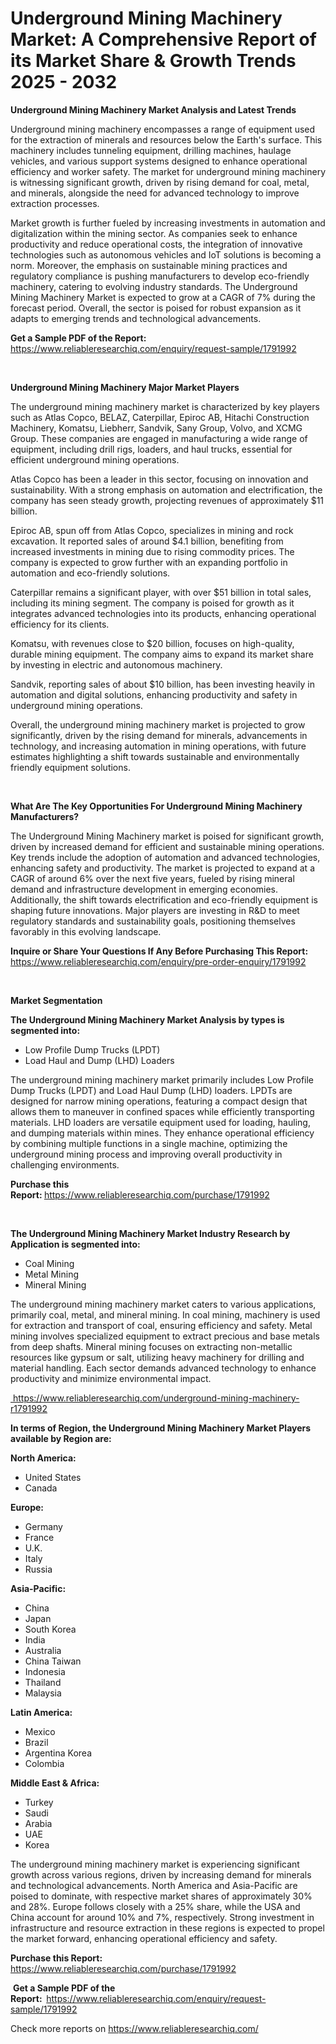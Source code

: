 <p><h1>Underground Mining Machinery Market: A Comprehensive Report of its Market Share & Growth Trends 2025 - 2032</h1></p><p><strong>Underground Mining Machinery Market Analysis and Latest Trends</strong></p>
<p><p>Underground mining machinery encompasses a range of equipment used for the extraction of minerals and resources below the Earth's surface. This machinery includes tunneling equipment, drilling machines, haulage vehicles, and various support systems designed to enhance operational efficiency and worker safety. The market for underground mining machinery is witnessing significant growth, driven by rising demand for coal, metal, and minerals, alongside the need for advanced technology to improve extraction processes.</p><p>Market growth is further fueled by increasing investments in automation and digitalization within the mining sector. As companies seek to enhance productivity and reduce operational costs, the integration of innovative technologies such as autonomous vehicles and IoT solutions is becoming a norm. Moreover, the emphasis on sustainable mining practices and regulatory compliance is pushing manufacturers to develop eco-friendly machinery, catering to evolving industry standards. The Underground Mining Machinery Market is expected to grow at a CAGR of 7% during the forecast period. Overall, the sector is poised for robust expansion as it adapts to emerging trends and technological advancements.</p></p>
<p><strong>Get a Sample PDF of the Report:&nbsp;</strong> <a href="https://www.reliableresearchiq.com/enquiry/request-sample/1791992?utm_campaign=2886&utm_medium=2&utm_source=Github&utm_content=ia&utm_term=09042025&utm_id=underground-mining-machinery">https://www.reliableresearchiq.com/enquiry/request-sample/1791992</a></p>
<p>&nbsp;</p>
<p><strong>Underground Mining Machinery Major Market Players</strong></p>
<p><p>The underground mining machinery market is characterized by key players such as Atlas Copco, BELAZ, Caterpillar, Epiroc AB, Hitachi Construction Machinery, Komatsu, Liebherr, Sandvik, Sany Group, Volvo, and XCMG Group. These companies are engaged in manufacturing a wide range of equipment, including drill rigs, loaders, and haul trucks, essential for efficient underground mining operations.</p><p>Atlas Copco has been a leader in this sector, focusing on innovation and sustainability. With a strong emphasis on automation and electrification, the company has seen steady growth, projecting revenues of approximately $11 billion.</p><p>Epiroc AB, spun off from Atlas Copco, specializes in mining and rock excavation. It reported sales of around $4.1 billion, benefiting from increased investments in mining due to rising commodity prices. The company is expected to grow further with an expanding portfolio in automation and eco-friendly solutions.</p><p>Caterpillar remains a significant player, with over $51 billion in total sales, including its mining segment. The company is poised for growth as it integrates advanced technologies into its products, enhancing operational efficiency for its clients.</p><p>Komatsu, with revenues close to $20 billion, focuses on high-quality, durable mining equipment. The company aims to expand its market share by investing in electric and autonomous machinery.</p><p>Sandvik, reporting sales of about $10 billion, has been investing heavily in automation and digital solutions, enhancing productivity and safety in underground mining operations. </p><p>Overall, the underground mining machinery market is projected to grow significantly, driven by the rising demand for minerals, advancements in technology, and increasing automation in mining operations, with future estimates highlighting a shift towards sustainable and environmentally friendly equipment solutions.</p></p>
<p>&nbsp;</p>
<p><strong>What Are The Key Opportunities For Underground Mining Machinery Manufacturers?</strong></p>
<p><p>The Underground Mining Machinery market is poised for significant growth, driven by increased demand for efficient and sustainable mining operations. Key trends include the adoption of automation and advanced technologies, enhancing safety and productivity. The market is projected to expand at a CAGR of around 6% over the next five years, fueled by rising mineral demand and infrastructure development in emerging economies. Additionally, the shift towards electrification and eco-friendly equipment is shaping future innovations. Major players are investing in R&D to meet regulatory standards and sustainability goals, positioning themselves favorably in this evolving landscape.</p></p>
<p><strong>Inquire or Share Your Questions If Any Before Purchasing This Report:</strong> <a href="https://www.reliableresearchiq.com/enquiry/pre-order-enquiry/1791992?utm_campaign=2886&utm_medium=2&utm_source=Github&utm_content=ia&utm_term=09042025&utm_id=underground-mining-machinery">https://www.reliableresearchiq.com/enquiry/pre-order-enquiry/1791992</a></p>
<p>&nbsp;</p>
<p><strong>Market Segmentation</strong></p>
<p><strong>The Underground Mining Machinery Market Analysis by types is segmented into:</strong></p>
<p><ul><li>Low Profile Dump Trucks (LPDT)</li><li>Load Haul and Dump (LHD) Loaders</li></ul></p>
<p><p>The underground mining machinery market primarily includes Low Profile Dump Trucks (LPDT) and Load Haul Dump (LHD) loaders. LPDTs are designed for narrow mining operations, featuring a compact design that allows them to maneuver in confined spaces while efficiently transporting materials. LHD loaders are versatile equipment used for loading, hauling, and dumping materials within mines. They enhance operational efficiency by combining multiple functions in a single machine, optimizing the underground mining process and improving overall productivity in challenging environments.</p></p>
<p><strong>Purchase this Report:&nbsp;</strong><a href="https://www.reliableresearchiq.com/purchase/1791992?utm_campaign=2886&utm_medium=2&utm_source=Github&utm_content=ia&utm_term=09042025&utm_id=underground-mining-machinery">https://www.reliableresearchiq.com/purchase/1791992</a></p>
<p>&nbsp;</p>
<p><strong>The Underground Mining Machinery Market Industry Research by Application is segmented into:</strong></p>
<p><ul><li>Coal Mining</li><li>Metal Mining</li><li>Mineral Mining</li></ul></p>
<p><p>The underground mining machinery market caters to various applications, primarily coal, metal, and mineral mining. In coal mining, machinery is used for extraction and transport of coal, ensuring efficiency and safety. Metal mining involves specialized equipment to extract precious and base metals from deep shafts. Mineral mining focuses on extracting non-metallic resources like gypsum or salt, utilizing heavy machinery for drilling and material handling. Each sector demands advanced technology to enhance productivity and minimize environmental impact.</p></p>
<p><a href="https://www.reliableresearchiq.com/underground-mining-machinery-r1791992?utm_campaign=2886&utm_medium=2&utm_source=Github&utm_content=ia&utm_term=09042025&utm_id=underground-mining-machinery">&nbsp;https://www.reliableresearchiq.com/underground-mining-machinery-r1791992</a></p>
<p><strong>In terms of Region, the Underground Mining Machinery Market Players available by Region are:</strong></p>
<p>
    <p> <strong> North America: </strong>
        <ul>
            <li>United States</li>
            <li>Canada</li>
        </ul>
        </p> 
    <p> <strong> Europe: </strong>
        <ul>
            <li>Germany</li>
            <li>France</li>
            <li>U.K.</li>
            <li>Italy</li>
            <li>Russia</li>
        </ul>
        </p> 
    <p> <strong> Asia-Pacific: </strong>
        <ul>
            <li>China</li>
            <li>Japan</li>
            <li>South Korea</li>
            <li>India</li>
            <li>Australia</li>
            <li>China Taiwan</li>
            <li>Indonesia</li>
            <li>Thailand</li>
            <li>Malaysia</li>
        </ul>
        </p> 
    <p> <strong> Latin America: </strong>
        <ul>
            <li>Mexico</li>
            <li>Brazil</li>
            <li>Argentina Korea</li>
            <li>Colombia</li>
        </ul>
        </p> 
    <p> <strong> Middle East & Africa: </strong>
        <ul>
            <li>Turkey</li>
            <li>Saudi</li>
            <li>Arabia</li>
            <li>UAE</li>
            <li>Korea</li>
        </ul>
    </p>
    </p>
<p><p>The underground mining machinery market is experiencing significant growth across various regions, driven by increasing demand for minerals and technological advancements. North America and Asia-Pacific are poised to dominate, with respective market shares of approximately 30% and 28%. Europe follows closely with a 25% share, while the USA and China account for around 10% and 7%, respectively. Strong investment in infrastructure and resource extraction in these regions is expected to propel the market forward, enhancing operational efficiency and safety.</p></p>
<p><strong>Purchase this Report: </strong><a href="https://www.reliableresearchiq.com/purchase/1791992?utm_campaign=2886&utm_medium=2&utm_source=Github&utm_content=ia&utm_term=09042025&utm_id=underground-mining-machinery">https://www.reliableresearchiq.com/purchase/1791992</a></p>
<p>&nbsp;<strong>Get a Sample PDF of the Report:&nbsp;&nbsp;</strong><a href="https://www.reliableresearchiq.com/enquiry/request-sample/1791992?utm_campaign=2886&utm_medium=2&utm_source=Github&utm_content=ia&utm_term=09042025&utm_id=underground-mining-machinery">https://www.reliableresearchiq.com/enquiry/request-sample/1791992</a></p>
<p><strong></strong></p>
<p>Check more reports on <a href="https://www.reliableresearchiq.com/?utm_campaign=2886&utm_medium=2&utm_source=Github&utm_content=ia&utm_term=09042025&utm_id=underground-mining-machinery">https://www.reliableresearchiq.com/</a></p>